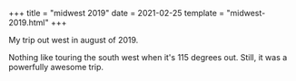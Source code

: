 +++
title = "midwest 2019"
date = 2021-02-25
template = "midwest-2019.html"
+++

My trip out west in august of 2019. 

<!-- more -->
Nothing like touring the south west when it's 115 degrees out. Still, it was a powerfully awesome trip.
